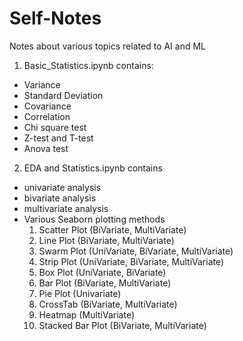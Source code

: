 # Self-Notes
Notes about various topics related to AI and ML

1. Basic_Statistics.ipynb contains:
- Variance
- Standard Deviation
- Covariance
- Correlation
- Chi square test
- Z-test and T-test
- Anova test

2. EDA and Statistics.ipynb contains
- univariate analysis 
- bivariate analysis 
- multivariate analysis
- Various Seaborn plotting methods
  1. Scatter Plot (BiVariate, MultiVariate)
  2. Line Plot (BiVariate, MultiVariate)
  3. Swarm Plot (UniVariate, BiVariate, MultiVariate)
  4. Strip Plot (UniVariate, BiVariate, MultiVariate)
  5. Box Plot (UniVariate, BiVariate)
  6. Bar Plot (BiVariate, MultiVariate)
  7. Pie Plot (Univariate)
  8. CrossTab (BiVariate, MultiVariate)
  9. Heatmap (MultiVariate)
  10. Stacked Bar Plot (BiVariate, MultiVariate)
